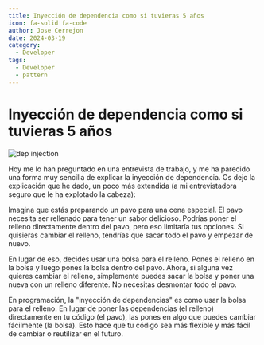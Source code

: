 ```yaml
---
title: Inyección de dependencia como si tuvieras 5 años
icon: fa-solid fa-code
author: Jose Cerrejon
date: 2024-03-19
category:
  - Developer
tags:
  - Developer
  - pattern
---
```

# Inyección de dependencia como si tuvieras 5 años

![dep injection](/images/2024/03/turkey.png "¿Por qué elegí este ejemplo para explicar la inyección de dependencias?. Generado con AI.")

Hoy me lo han preguntado en una entrevista de trabajo, y me ha parecido una forma muy sencilla de explicar la inyección de dependencia. Os dejo la explicación que he dado, un poco más extendida (a mi entrevistadora seguro que le ha explotado la cabeza):

Imagina que estás preparando un pavo para una cena especial. El pavo necesita ser rellenado para tener un sabor delicioso. Podrías poner el relleno directamente dentro del pavo, pero eso limitaría tus opciones. Si quisieras cambiar el relleno, tendrías que sacar todo el pavo y empezar de nuevo.

En lugar de eso, decides usar una bolsa para el relleno. Pones el relleno en la bolsa y luego pones la bolsa dentro del pavo. Ahora, si alguna vez quieres cambiar el relleno, simplemente puedes sacar la bolsa y poner una nueva con un relleno diferente. No necesitas desmontar todo el pavo.

En programación, la "inyección de dependencias" es como usar la bolsa para el relleno. En lugar de poner las dependencias (el relleno) directamente en tu código (el pavo), las pones en algo que puedes cambiar fácilmente (la bolsa). Esto hace que tu código sea más flexible y más fácil de cambiar o reutilizar en el futuro.